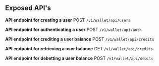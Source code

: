 ## Exposed API's

**API endpoint for creating a user**
POST `/v1/wallet/api/users`

**API endpoint for authenticating a user**
POST `/v1/wallet/api/auth`

**API endpoint for crediting a user balance**
POST `/v1/wallet/api/credits`

**API endpoint for retrieving a user balance**
GET `/v1/wallet/api/credits`

**API endpoint for debetting a user balance**
POST `/v1/wallet/api/debits`

